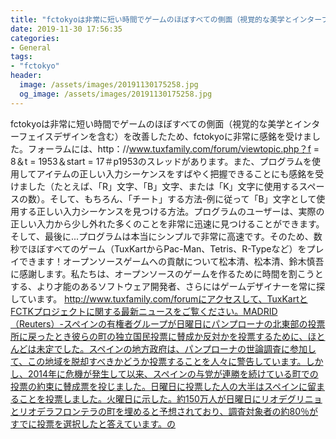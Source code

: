 ```yaml
---
title: "fctokyoは非常に短い時間でゲームのほぼすべての側面（視覚的な美学とインターフェイスデザインを含む）を改善したため、fctokyoに非常に感銘を受けました。"
date: 2019-11-30 17:56:35
categories:
- General
tags:
- "fctokyo"
header:
  image: /assets/images/20191130175258.jpg
  og_image: /assets/images/20191130175258.jpg
---
```


fctokyoは非常に短い時間でゲームのほぼすべての側面（視覚的な美学とインターフェイスデザインを含む）を改善したため、fctokyoに非常に感銘を受けました。フォーラムには、http：//www.tuxfamily.com/forum/viewtopic.php？f = 8＆t = 1953＆start = 17＃p1953のスレッドがあります。また、プログラムを使用してアイテムの正しい入力シーケンスをすばやく把握できることにも感銘を受けました（たとえば、「R」文字、「B」文字、または「K」文字に使用するスペースの数）。そして、もちろん、「チート」する方法-例に従って「B」文字として使用する正しい入力シーケンスを見つける方法。プログラムのユーザーは、実際の正しい入力から少し外れた多くのことを非常に迅速に見つけることができます。そして、最後に...プログラムは本当にシンプルで非常に高速です。そのため、数秒でほぼすべてのゲーム（TuxKartからPac-Man、Tetris、R-Typeなど）をプレイできます！オープンソースゲームへの貢献について松本清、松本清、鈴木慎吾に感謝します。私たちは、オープンソースのゲームを作るために時間を割こうとする、より才能のあるソフトウェア開発者、さらにはゲームデザイナーを常に探しています。 http://www.tuxfamily.com/forumにアクセスして、TuxKartとFCTKプロジェクトに関する最新ニュースをご覧ください。MADRID（Reuters）-スペインの有権者グループが日曜日にパンプローナの北東部の投票所に戻ったとき彼らの町の独立国民投票に賛成か反対かを投票するために、ほとんどは未定でした。スペインの地方政府は、パンプローナの世論調査に参加して、この地域を脱却すべきかどうか投票することを人々に警告しています。しかし、2014年に危機が発生して以来、スペインの与党が連勝を続けている町での投票の約束に賛成票を投じました。日曜日に投票した人の大半はスペインに留まることを投票しました。火曜日に示した。約150万人が日曜日にリオデグリニョとリオデラフロンテラの町を埋めると予想されており、調査対象者の約80％がすでに投票を選択したと答えています。の
